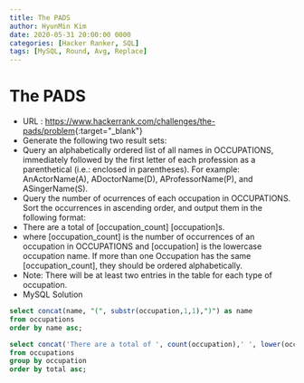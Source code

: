 ```yaml
---
title: The PADS
author: HyunMin Kim
date: 2020-05-31 20:00:00 0000
categories: [Hacker Ranker, SQL]
tags: [MySQL, Round, Avg, Replace]
---
```


# The PADS

- URL : <https://www.hackerrank.com/challenges/the-pads/problem>{:target="_blank"}
- Generate the following two result sets:
- Query an alphabetically ordered list of all names in OCCUPATIONS, immediately followed by the first letter of each profession as a parenthetical (i.e.: enclosed in parentheses). For example: AnActorName(A), ADoctorName(D), AProfessorName(P), and ASingerName(S).
- Query the number of ocurrences of each occupation in OCCUPATIONS. Sort the occurrences in ascending order, and output them in the following format:
- There are a total of [occupation_count] [occupation]s.
- where [occupation_count] is the number of occurrences of an occupation in OCCUPATIONS and [occupation] is the lowercase occupation name. If more than one Occupation has the same [occupation_count], they should be ordered alphabetically.
- Note: There will be at least two entries in the table for each type of occupation.
- MySQL Solution

```sql
select concat(name, "(", substr(occupation,1,1),")") as name
from occupations
order by name asc;

select concat('There are a total of ', count(occupation),' ', lower(occupation),'s.') as total     
from occupations
group by occupation
order by total asc;
```